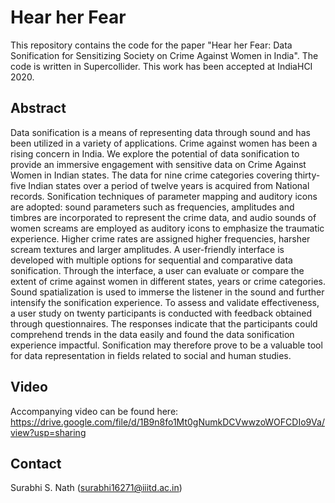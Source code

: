 # Hear her Fear

This repository contains the code for the paper "Hear her Fear: Data Sonification for Sensitizing Society on Crime Against Women in India". The code is written in Supercollider. This work has been accepted at IndiaHCI 2020.

## Abstract

Data sonification is a means of representing data through sound and has been utilized in a variety of applications. Crime against women has been a rising concern in India. We explore the potential of data sonification to provide an immersive engagement with sensitive data on Crime Against Women in Indian states. The data for nine crime categories covering thirty-five Indian states over a period of twelve years is acquired from National records. Sonification techniques of parameter mapping and auditory icons are adopted: sound parameters such as frequencies, amplitudes and timbres are incorporated to represent the crime data, and audio sounds of women screams are employed as auditory icons to emphasize the traumatic experience. Higher crime rates are assigned higher frequencies, harsher scream textures and larger amplitudes. A user-friendly interface is developed with multiple options for sequential and comparative data sonification. Through the interface, a user can evaluate or compare the extent of crime against women in different states, years or crime categories. Sound spatialization is used to immerse the listener in the sound and further intensify the sonification experience. To assess and validate effectiveness, a user study on twenty participants is conducted with feedback obtained through questionnaires. The responses indicate that the participants could comprehend trends in the data easily and found the data sonification experience impactful. Sonification may therefore prove to be a valuable tool for data representation in fields related to social and human studies.

## Video
Accompanying video can be found here: https://drive.google.com/file/d/1B9n8fo1Mt0gNumkDCVwwzoWOFCDIo9Va/view?usp=sharing

## Contact
Surabhi S. Nath (surabhi16271@iiitd.ac.in)
